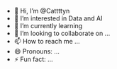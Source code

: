 - 👋 Hi, I’m @Cattttyn
- 👀 I’m interested in Data and AI 
- 🌱 I’m currently learning 
- 💞️ I’m looking to collaborate on ...
- 📫 How to reach me ...
- 😄 Pronouns: ...
- ⚡ Fun fact: ...

<!---
Cattttyn/Cattttyn is a ✨ special ✨ repository because its `README.md` (this file) appears on your GitHub profile.
You can click the Preview link to take a look at your changes.
--->
